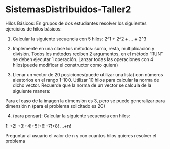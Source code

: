 # SistemasDistribuidos-Taller2

Hilos Básicos:
En grupos de dos estudiantes resolver los siguientes ejercicios de hilos básicos:
1. Calcular la siguiente secuencia con 5 hilos:
2^1 + 2^2 + ... + 2^3

2. Implemente en una clase los métodos: suma, resta, multiplicación y división. Todos
los métodos reciben 2 argumentos, en el método “RUN” se deben ejecutar 1
operación. Lanzar todas las operaciones con 4 hilos(puede modificar el constructor
como quiera)

4. Llenar un vector de 20 posiciones(puede utilizar una lista) con números aleatorios
en el rango 1-100. Utilizar 10 hilos para calcular la norma de dicho vector.
Recuerde que la norma de un vector se calcula de la siguiente manera:

Para el caso de la imagen la dimensión es 3, pero se puede generalizar para
dimensión n (para el problema solicitado es 20)

4. (para pensar): Calcular la siguiente secuencia con hilos:

1! +2! +3!+4!+5!+6!+7!+8! ...+n!

Preguntar al usuario el valor de n y con cuantos hilos quieres resolver el problema
